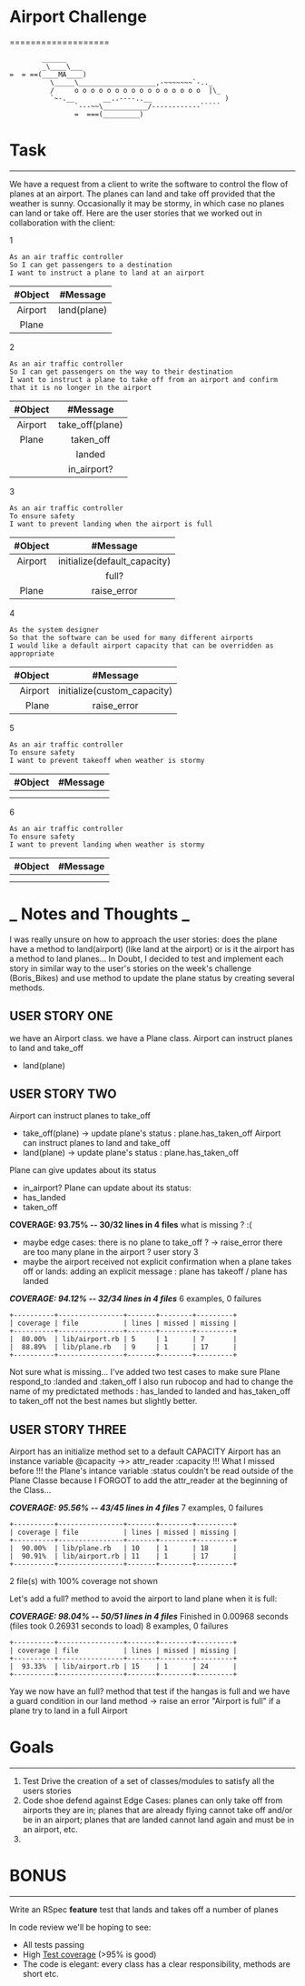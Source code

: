 # Airport Challenge

===================

``````
        ______
        _\____\___
=  = ==(____MA____)
          \_____\___________________,-~~~~~~~`-.._
          /     o o o o o o o o o o o o o o o o  |\_
          `~-.__       __..----..__                  )
                `---~~\___________/------------`````
                =  ===(_________)

``````

# Task

---

We have a request from a client to write the software to control the flow of planes at an airport. The planes can land and take off provided that the weather is sunny. Occasionally it may be stormy, in which case no planes can land or take off. Here are the user stories that we worked out in collaboration with the client:

1

```
As an air traffic controller
So I can get passengers to a destination
I want to instruct a plane to land at an airport
```

| #Object |  #Message   |
| :-----: | :---------: |
| Airport | land(plane) |
|  Plane  |             |

2

```
As an air traffic controller
So I can get passengers on the way to their destination
I want to instruct a plane to take off from an airport and confirm that it is no longer in the airport
```

| #Object |    #Message     |
| :-----: | :-------------: |
| Airport | take_off(plane) |
|  Plane  |    taken_off    |
|         |     landed      |
|         |   in_airport?   |

3

```
As an air traffic controller
To ensure safety
I want to prevent landing when the airport is full
```

| #Object |           #Message           |
| :-----: | :--------------------------: |
| Airport | initialize(default_capacity) |
|         |            full?             |
|  Plane  |         raise_error          |

4

```
As the system designer
So that the software can be used for many different airports
I would like a default airport capacity that can be overridden as appropriate
```

| #Object |          #Message           |
| ------: | :-------------------------: |
| Airport | initialize(custom_capacity) |
|   Plane |         raise_error         |

5

```
As an air traffic controller
To ensure safety
I want to prevent takeoff when weather is stormy
```

| #Object | #Message |
| :-----: | :------: |
|         |          |
|         |          |

6

```
As an air traffic controller
To ensure safety
I want to prevent landing when weather is stormy
```

| #Object | #Message |
| :-----: | :------: |
|         |          |
|         |          |

# **_ Notes and Thoughts _**

I was really unsure on how to approach the user stories: does the plane have a method to land(airport) (like land at the airport) or is it the airport has a method to land planes...
In Doubt, I decided to test and implement each story in similar way to the user's stories on the week's challenge (Boris_Bikes) and use method to update the plane status by creating several methods.

## USER STORY ONE

we have an Airport class.
we have a Plane class.
Airport can instruct planes to land and take_off

- land(plane)

## USER STORY TWO

Airport can instruct planes to take_off

- take_off(plane) -> update plane's status : plane.has_taken_off
  Airport can instruct planes to land and take_off
- land(plane) -> update plane's status : plane.has_taken_off

Plane can give updates about its status

- in_airport?
  Plane can update about its status:
- has_landed
- taken_off

**COVERAGE: 93.75% -- 30/32 lines in 4 files**
what is missing ? :(

- maybe edge cases:
  there is no plane to take_off ? -> raise_error
  there are too many plane in the airport ? user story 3
- maybe the airport received not explicit confirmation when a plane takes off or lands:
  adding an explicit message : plane has takeoff / plane has landed

***COVERAGE:  94.12% -- 32/34 lines in 4 files***
6 examples, 0 failures
```
+----------+----------------+-------+--------+---------+
| coverage | file           | lines | missed | missing |
+----------+----------------+-------+--------+---------+
|  80.00%  | lib/airport.rb | 5     | 1      | 7       |
|  88.89%  | lib/plane.rb   | 9     | 1      | 17      |
+----------+----------------+-------+--------+---------+
```
Not sure what is missing...
I've added two test cases to make sure Plane respond_to :landed and :taken_off
I also run rubocop and had to change the name of my predictated methods : has_landed to landed and has_taken_off to taken_off
not the best names but slightly better.

## USER STORY THREE

Airport has an initialize method set to a default CAPACITY
Airport has an instance variable @capacity ->> attr_reader :capacity
!!! What I missed before !!!
the Plane's intance variable :status couldn't be read outside of the Plane Classe because I FORGOT to add the attr_reader at the beginning of the Class...

***COVERAGE:  95.56% -- 43/45 lines in 4 files***
7 examples, 0 failures
```
+----------+----------------+-------+--------+---------+
| coverage | file           | lines | missed | missing |
+----------+----------------+-------+--------+---------+
|  90.00%  | lib/plane.rb   | 10    | 1      | 18      |
|  90.91%  | lib/airport.rb | 11    | 1      | 17      |
+----------+----------------+-------+--------+---------+
```
2 file(s) with 100% coverage not shown

Let's add a full? method to avoid the airport to land plane when it is full:

***COVERAGE:  98.04% -- 50/51 lines in 4 files***
Finished in 0.00968 seconds (files took 0.26931 seconds to load)
8 examples, 0 failures
```
+----------+----------------+-------+--------+---------+
| coverage | file           | lines | missed | missing |
+----------+----------------+-------+--------+---------+
|  93.33%  | lib/airport.rb | 15    | 1      | 24      |
+----------+----------------+-------+--------+---------+
```
Yay we now have an full? method that test if the hangas is full
and we have a guard condition in our land method -> raise an error "Airport is full" if a plane try to land in a full Airport

# Goals

---

1. Test Drive the creation of a set of classes/modules to satisfy all the users stories
2. Code shoe defend against Edge Cases: planes can only take off from airports they are in; planes that are already flying cannot take off and/or be in an airport; planes that are landed cannot land again and must be in an airport, etc.
3.

# BONUS

---

Write an RSpec **feature** test that lands and takes off a number of planes

In code review we'll be hoping to see:

- All tests passing
- High [Test coverage](https://github.com/makersacademy/course/blob/main/pills/test_coverage.md) (>95% is good)
- The code is elegant: every class has a clear responsibility, methods are short etc.
